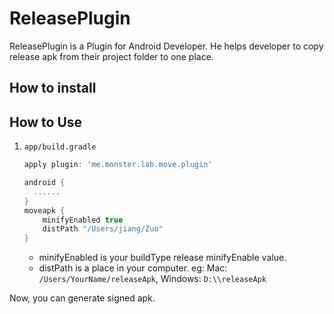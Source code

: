 # ReleasePlugin

ReleasePlugin is a Plugin for Android Developer. He helps developer to copy release apk from their project folder to one place.

## How to install

## How to Use

1. `app/build.gradle`

   ```groovy
   apply plugin: 'me.monster.lab.move.plugin'

   android {
     ......
   }
   moveapk {
       minifyEnabled true
       distPath "/Users/jiang/Zuo"
   }
   ```

   - minifyEnabled
      is your buildType release minifyEnable value.
   - distPath
     is a place in your computer. eg: Mac: `/Users/YourName/releaseApk`, Windows: `D:\\releaseApk`

Now, you can generate signed apk.